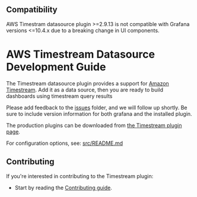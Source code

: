 ## Compatibility

AWS Timestram datasource plugin >=2.9.13 is not compatible with Grafana versions <=10.4.x due to a breaking change in UI components.

# AWS Timestream Datasource Development Guide

The Timestream datasource plugin provides a support for [Amazon Timestream](https://aws.amazon.com/timestream/). Add it as a data source, then you are ready to build dashboards using timestream query results

Please add feedback to the [issues](https://github.com/grafana/timestream-datasource/issues) folder, and we will follow up shortly. Be sure to include version information for both grafana and the installed plugin.

The production plugins can be downloaded from [the Timestream plugin page](https://grafana.com/grafana/plugins/grafana-timestream-datasource/).

For configuration options, see: [src/README.md](src/README.md)

## Contributing

If you're interested in contributing to the Timestream plugin:

- Start by reading the [Contributing guide](https://github.com/grafana/timestream-datasource/blob/main/CONTRIBUTING.md).
